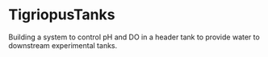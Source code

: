 # TigriopusTanks
Building a system to control pH and DO in a header tank to provide water to downstream experimental tanks.
